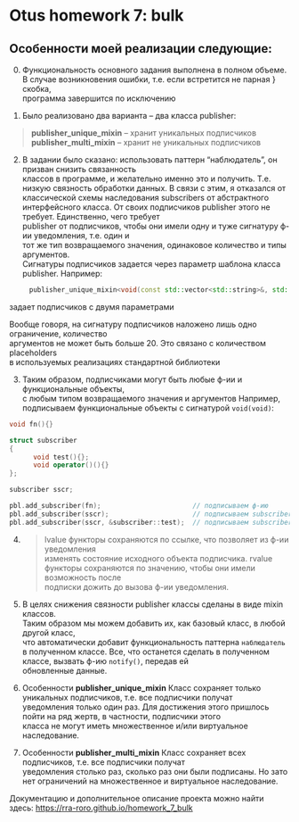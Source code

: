 # Otus homework 7: bulk

## Особенности моей реализации следующие:

0) Функциональность основного задания выполнена в полном объеме.<br>
   В случае возникновения ошибки, т.е. если встретится не парная } скобка,<br>
   программа завершится по исключению

1)	Было реализовано два варианта – два класса publisher:
> **publisher_unique_mixin** – хранит уникальных подписчиков<br>
> **publisher_multi_mixin** – хранит не уникальных подписчиков

2)	В задании было сказано: использовать паттерн “наблюдатель”, он призван снизить связанность <br>
классов в программе, и желательно именно это и получить. Т.е. низкую связность обработки данных.
В связи с этим, я отказался от классической схемы наследования subscribers от абстрактного <br>
интерфейсного класса. От своих подписчиков publisher этого не требует. Единственно, чего требует <br>
publisher от подписчиков, чтобы они имели одну и туже сигнатуру ф-ии уведомления, т.е. один и <br>
тот же тип возвращаемого значения, одинаковое количество и типы аргументов.  
Сигнатуры подписчиков задается через параметр шаблона класса publisher. Например:
```cpp
     publisher_unique_mixin<void(const std::vector<std::string>&, std::time_t)>
```
задает подписчиков с двумя параметрами

Вообще говоря, на сигнатуру подписчиков наложено лишь одно ограничение, количество <br>
аргументов не может быть больше 20. Это связано с количеством placeholders <br>
в используемых реализациях стандартной библиотеки

3)	Таким образом, подписчиками могут быть любые ф-ии и функциональные объекты, <br>
с любым типом возвращаемого значения и аргументов
Например, подписываем функциональные объекты с сигнатурой `void(void)`:
```cpp
void fn(){}

struct subscriber
{
      void test(){};
      void operator()(){}
};

subscriber sscr;

pbl.add_subscriber(fn);                       // подписываем ф-ию
pbl.add_subscriber(sscr);                     // подписываем subscriber::operator()
pbl.add_subscriber(sscr, &subscriber::test);  // подписываем subscriber::test()

```

4)	>lvalue функторы сохраняются по ссылке, что позволяет из ф-ии уведомления <br>
    изменять состояние исходного объекта подписчика.
    >rvalue функторы сохраняются по значению, чтобы они имели возможность после <br>
    подписки дожить до вызова ф-ии уведомления.

5)	В целях снижения связности publisher классы сделаны в виде mixin классов. <br>
    Таким образом мы можем добавить их, как базовый класс, в любой другой класс, <br>
    что автоматически добавит функциональность паттерна `наблюдатель` в полученном классе.
    Все, что останется сделать в полученном классе, вызвать ф-ию `notify()`, передав ей <br>
    обновленные данные.

6)  Особенности **publisher_unique_mixin**
    Класс сохраняет только уникальных подписчиков, т.е. все подписчики получат <br>
    уведомления только один раз.
    Для достижения этого пришлось пойти на ряд жертв, в частности, подписчики этого <br>
    класса не могут иметь множественное и/или виртуальное наследование.

6)  Особенности **publisher_multi_mixin**
    Класс сохраняет всех подписчиков, т.е. все подписчики получат <br>
    уведомления столько раз, сколько раз они были подписаны.
    Но зато нет ограничений на множественное и виртуальное наследование.

    
Документацию и дополнительное описание проекта можно найти здесь:
https://rra-roro.github.io/homework_7_bulk
